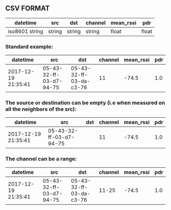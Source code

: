 ## CSV FORMAT

| datetime            | src                     | dst                     | channel | mean_rssi | pdr   |
|---------------------|-------------------------|-------------------------|---------|-----------|-------|
|  iso8601 string     | string                  | string                  | string  | float     | float |

### Standard example:

| datetime            | src                     | dst                     | channel | mean_rssi | pdr |
|---------------------|-------------------------|-------------------------|---------|-----------|-----|
| 2017-12-19 21:35:41 | 05-43-32-ff-03-d7-94-75 | 05-43-32-ff-03-da-c3-76 | 11      | -74.5     | 1.0 |

### The source or destination can be empty (i.e when measured on all the neighbors of the src):

| datetime            | src                     | dst                     | channel | mean_rssi | pdr |
|---------------------|-------------------------|-------------------------|---------|-----------|-----|
| 2017-12-19 21:35:41 | 05-43-32-ff-03-d7-94-75 |                         | 11      | -74.5     | 1.0 |

### The channel can be a range:
| datetime            | src                     | dst                     | channel | mean_rssi | pdr |
|---------------------|-------------------------|-------------------------|---------|-----------|-----|
| 2017-12-19 21:35:41 | 05-43-32-ff-03-d7-94-75 | 05-43-32-ff-03-da-c3-76 | 11-25   | -74.5     | 1.0 |
